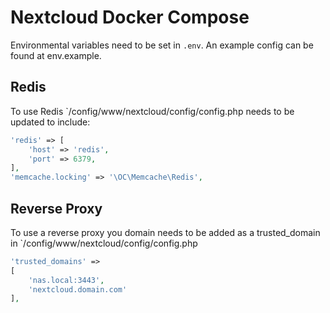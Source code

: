 # Nextcloud Docker Compose

Environmental variables need to be set in `.env`. An example config can be found at env.example.

## Redis

To use Redis `/config/www/nextcloud/config/config.php needs to be updated to include:

```php
'redis' => [
    'host' => 'redis',
    'port' => 6379,
],
'memcache.locking' => '\OC\Memcache\Redis',
```

## Reverse Proxy

To use a reverse proxy you domain needs to be added as a trusted_domain in `/config/www/nextcloud/config/config.php

```php
'trusted_domains' =>
[
    'nas.local:3443',
    'nextcloud.domain.com'
],
```
